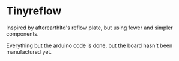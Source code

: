 # Tinyreflow
Inspired by afterearthltd's reflow plate, but using fewer and simpler components.

Everything but the arduino code is done, but the board hasn't been manufactured yet.